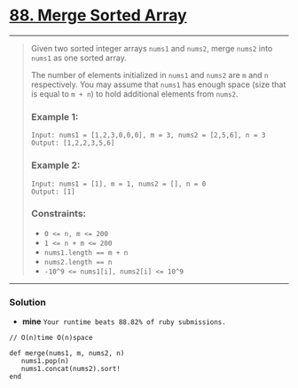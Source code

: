 # [88. Merge Sorted Array](https://leetcode.com/problems/merge-sorted-array/)

---

> Given two sorted integer arrays `nums1` and `nums2`, merge `nums2` into `nums1` as one sorted array.
>
> The number of elements initialized in `nums1` and `nums2` are `m` and `n` respectively.
> You may assume that `nums1` has enough space (size that is equal to `m + n`) to hold additional elements from `nums2`.
>
>
>
> ### Example 1:
> ```
> Input: nums1 = [1,2,3,0,0,0], m = 3, nums2 = [2,5,6], n = 3
> Output: [1,2,2,3,5,6]
> ```
>
> ### Example 2:
> ```
> Input: nums1 = [1], m = 1, nums2 = [], n = 0
> Output: [1]
> ```
>
> ### Constraints:
> * `0 <= n, m <= 200`
> * `1 <= n + m <= 200`
> * `nums1.length == m + n`
> * `nums2.length == n`
> * `-10^9 <= nums1[i], nums2[i] <= 10^9`

---


### Solution
* **mine**  `Your runtime beats 88.82% of ruby submissions.`
```
// O(n)time O(n)space

def merge(nums1, m, nums2, n)
   nums1.pop(n)
   nums1.concat(nums2).sort!
end
```
